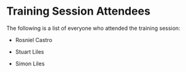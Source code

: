 # Training Session Attendees
The following is a list of everyone who attended the training session:
* Rosniel Castro

* Stuart Liles
* Simon Liles
